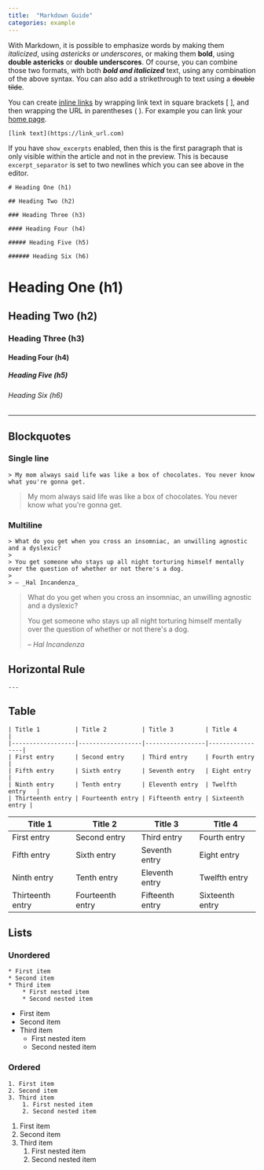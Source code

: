 ```yaml
---
title:  "Markdown Guide"
categories: example
---
```


With Markdown, it is possible to emphasize words by making them *italicized*, using *astericks* or _underscores_, or making them **bold**, using **double astericks** or __double underscores__. Of course, you can combine those two formats, with both _**bold and italicized**_ text, using any combination of the above syntax. You can also add a strikethrough to text using a ~~double tilde~~.

You can create [inline links](https://github.com) by wrapping link text in square brackets [ ], and then wrapping the URL in parentheses ( ). For example you can link your [home page](/).

```
[link text](https://link_url.com)
```

If you have `show_excerpts` enabled, then this is the first paragraph that is only visible within the article and not in the preview. This is because `excerpt_separator` is set to two newlines which you can see above in the editor.

```
# Heading One (h1)

## Heading Two (h2)

### Heading Three (h3)

#### Heading Four (h4)

##### Heading Five (h5)

###### Heading Six (h6)
```
# Heading One (h1)

## Heading Two (h2)

### Heading Three (h3)

#### Heading Four (h4)

##### Heading Five (h5)

###### Heading Six (h6)

---

## Blockquotes

### Single line

```
> My mom always said life was like a box of chocolates. You never know what you're gonna get.
```
> My mom always said life was like a box of chocolates. You never know what you're gonna get.

### Multiline

```
> What do you get when you cross an insomniac, an unwilling agnostic and a dyslexic?
>
> You get someone who stays up all night torturing himself mentally over the question of whether or not there's a dog.
>
> – _Hal Incandenza_
```

> What do you get when you cross an insomniac, an unwilling agnostic and a dyslexic?
>
> You get someone who stays up all night torturing himself mentally over the question of whether or not there's a dog.
>
> – _Hal Incandenza_

## Horizontal Rule

```
---
```

## Table

```
| Title 1          | Title 2          | Title 3         | Title 4         |
|------------------|------------------|-----------------|-----------------|
| First entry      | Second entry     | Third entry     | Fourth entry    |
| Fifth entry      | Sixth entry      | Seventh entry   | Eight entry     |
| Ninth entry      | Tenth entry      | Eleventh entry  | Twelfth entry   |
| Thirteenth entry | Fourteenth entry | Fifteenth entry | Sixteenth entry |

```
| Title 1          | Title 2          | Title 3         | Title 4         |
|------------------|------------------|-----------------|-----------------|
| First entry      | Second entry     | Third entry     | Fourth entry    |
| Fifth entry      | Sixth entry      | Seventh entry   | Eight entry     |
| Ninth entry      | Tenth entry      | Eleventh entry  | Twelfth entry   |
| Thirteenth entry | Fourteenth entry | Fifteenth entry | Sixteenth entry |

## Lists

### Unordered

```
* First item
* Second item
* Third item
    * First nested item
    * Second nested item
```
* First item
* Second item
* Third item
    * First nested item
    * Second nested item

### Ordered

```
1. First item
2. Second item
3. Third item
    1. First nested item
    2. Second nested item
```
1. First item
2. Second item
3. Third item
    1. First nested item
    2. Second nested item
